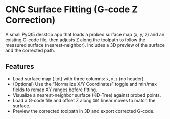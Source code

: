 # CNC Surface Fitting (G-code Z Correction)
A small PyQt5 desktop app that loads a probed surface map (x, y, z) and an existing G-code file, then adjusts Z along the toolpath to follow the measured surface (nearest-neighbor). Includes a 3D preview of the surface and the corrected path.

## Features
- Load surface map (.txt) with three columns: ```x,y,z``` (no header).
- (Optional) Use the “Normalize X/Y Coordinates” toggle and min/max fields to remap XY ranges before fitting.
- Visualize a nearest-neighbor surface (KD-Tree) against probed points.
- Load a G-code file and offset Z along ```G01``` linear moves to match the surface.
- Preview the corrected toolpath in 3D and export corrected G-code.

